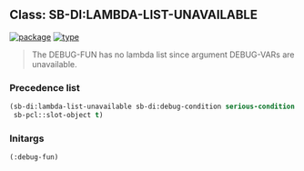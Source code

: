## Class: SB-DI:LAMBDA-LIST-UNAVAILABLE
[![package](https://img.shields.io/badge/Package-SB--DI-5f9ea0.svg?style=social&colorA=999999)](../) [![type](https://img.shields.io/badge/Type-Class-5f9ea0.svg?style=social&colorA=999999)](../#class) 

> The DEBUG-FUN has no lambda list since argument DEBUG-VARs are
> unavailable.

### Precedence list
```cl
(sb-di:lambda-list-unavailable sb-di:debug-condition serious-condition condition
 sb-pcl::slot-object t)
```
### Initargs
```cl
(:debug-fun)
```
